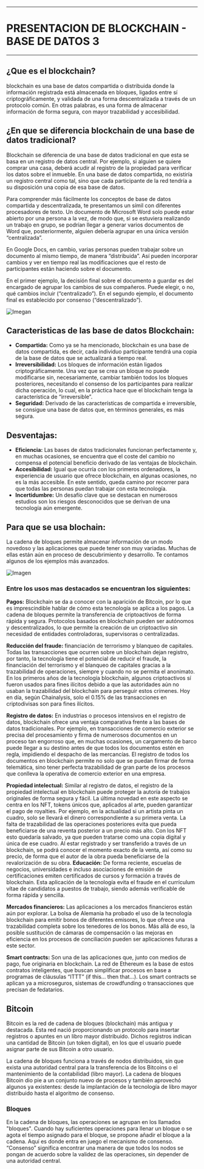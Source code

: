 ---------------------------------------------------------------------------------------------------------------
# PRESENTACION DE BLOCKCHAIN - BASE DE DATOS 3
---------------------------------------------------------------------------------------------------------------
## ¿Que es el blockchain?

blockchain es una base de datos compartida o distribuida donde la información registrada está almacenada en bloques, ligados entre sí criptográficamente, y validada de una forma descentralizada a través de un protocolo común. En otras palabras, es una forma de almacenar información de forma segura, con mayor trazabilidad y accesibilidad.

## ¿En que se diferencia blockchain de una base de datos tradicional?
Blockchain se diferencia de una base de datos tradicional en que esta se basa en un registro de datos central. Por ejemplo, si alguien se quiere comprar una casa, deberá acudir al registro de la propiedad para verificar los datos sobre el inmueble. En una base de datos compartida, no existiría un registro central como tal, sino que cada participante de la red tendría a su disposición una copia de esa base de datos.

Para comprender más fácilmente los conceptos de base de datos compartida y descentralizada, te presentamos un símil con diferentes procesadores de texto. Un documento de Microsoft Word solo puede estar abierto por una persona a la vez, de modo que, si se estuviera realizando un trabajo en grupo, se podrían llegar a generar varios documentos de Word que, posteriormente, alguien debería agrupar en una única versión “centralizada”.

En Google Docs, en cambio, varias personas pueden trabajar sobre un documento al mismo tiempo, de manera “distribuida”. Así pueden incorporar cambios y ver en tiempo real las modificaciones que el resto de participantes están haciendo sobre el documento.

En el primer ejemplo, la decisión final sobre el documento a guardar es del encargado de agrupar los cambios de sus compañeros.  Puede elegir, o no, qué cambios incluir (“centralizado”). En el segundo ejemplo, el documento final es establecido por consenso (“descentralizado”).

![Imegan](https://www.santander.com/content/dam/santander-com/es/stories/contenido-stories/2023/-ciberseguridad/im-storie-blockchain-que-es-info.png.transform/rendition-sm/image.png)

## Caracteristicas de las base de datos Blockchain:

* **Compartida:** Como ya se ha mencionado, blockchain es una base de datos compartida, es decir, cada individuo participante tendrá una copia de la base de datos que se actualizará a tiempo real.
* **Irreversibilidad:** Los bloques de información están ligados criptográficamente. Una vez que se crea un bloque no puede modificarse sin, necesariamente, cambiar también todos los bloques posteriores, necesitando el consenso de los participantes para realizar dicha operación, lo cual, en la práctica hace que el blockchain tenga la característica de “irreversible”.
* **Seguridad:** Derivado de las características de compartida e irreversible, se consigue una base de datos que, en términos generales, es más segura.

## Desventajas:
* **Eficiencia:** Las bases de datos tradicionales funcionan perfectamente y, en muchas ocasiones, se encuentra que el coste del cambio no compensa el potencial beneficio derivado de las ventajas de blockchain.
* **Accesibilidad:** Igual que ocurría con los primeros ordenadores, la experiencia de usuario que ofrece blockchain, en algunas ocasiones, no es la más accesible. En este sentido, queda camino por recorrer para que todas las personas puedan trabajar con esta tecnología.
* **Incertidumbre:** Un desafío clave que se destacan en numerosos estudios son los riesgos desconocidos que se derivan de una tecnología aún emergente.


## Para que se usa blochain:

La cadena de bloques permite almacenar información de un modo novedoso y las aplicaciones que puede tener son muy variadas. Muchas de ellas están aún en proceso de descubrimiento y desarrollo. Te contamos algunos de los ejemplos más avanzados.

![Imagen](https://www.santander.com/content/dam/santander-com/es/stories/contenido-stories/2023/-ciberseguridad/im-storie-blockchain-usos-futuros-interior-es.png.transform/rendition-sm/image.png)

### Entre los usos mas destacados se encuentran los siguientes: 
**Pagos:** Blockchain se da a conocer con la aparición de Bitcoin, por lo que es imprescindible hablar de cómo esta tecnología se aplica a los pagos. La cadena de bloques permite la transferencia de criptoactivos de forma rápida y segura. Protocolos basados en blockchain pueden ser autónomos y descentralizados, lo que permite la creación de un criptoactivo sin necesidad de entidades controladoras, supervisoras o centralizadas.

**Reducción del fraude:** financiación de terrorismo y blanqueo de capitales. Todas las transacciones que ocurren sobre un blockchain dejan registro, por tanto, la tecnología tiene el potencial de reducir el fraude, la financiación del terrorismo y el blanqueo de capitales gracias a la trazabilidad de operaciones, siempre y cuando no se permita el anonimato. En los primeros años de la tecnología blockchain, algunos criptoactivos sí fueron usados para fines ilícitos debido a que las autoridades aún no usaban la trazabilidad del blockchain para perseguir estos crímenes. Hoy en día, según Chainalysis, solo el 0.15% de las transacciones en criptodivisas son para fines ilícitos.

**Registro de datos:** En industrias o procesos intensivos en el registro de datos, blockchain ofrece una ventaja comparativa frente a las bases de datos tradicionales. Por ejemplo, en transacciones de comercio exterior se precisa del procesamiento y firma de numerosos documentos en un proceso tan engorroso que, en muchas ocasiones, un cargamento de barco puede llegar a su destino antes de que todos los documentos estén en regla, impidiendo el despacho de las mercancías. El registro de todos los documentos en blockchain permite no solo que se puedan firmar de forma telemática, sino tener perfecta trazabilidad de gran parte de los procesos que conlleva la operativa de comercio exterior en una empresa.

**Propiedad intelectual:** Similar al registro de datos, el registro de la propiedad intelectual en blockchain puede proteger la autoría de trabajos originales de forma segura y fácil. La última novedad en este aspecto se centra en los NFT, tokens únicos que, aplicados al arte, pueden garantizar el pago de royalties. Por ejemplo, en la actualidad si un artista pinta un cuadro, solo se llevará el dinero correspondiente a su primera venta. La falta de trazabilidad de las operaciones posteriores evita que pueda beneficiarse de una reventa posterior a un precio más alto. Con los NFT esto quedaría salvado, ya que pueden tratarse como una copia digital y única de ese cuadro. Al estar registrado y ser transferido a través de un blockchain, se podrá conocer el momento exacto de la venta, así como su precio, de forma que el autor de la obra pueda beneficiarse de la revalorización de su obra.
**Educación:** De forma reciente, escuelas de negocios, universidades e incluso asociaciones de emisión de certificaciones emiten certificados de cursos y formación a través de blockchain. Esta aplicación de la tecnología evita el fraude en el currículum vítae de candidatos a puestos de trabajo, siendo además verificable de forma rápida y sencilla.

**Mercados financieros:** Las aplicaciones a los mercados financieros están aún por explorar. La bolsa de Alemania ha probado el uso de la tecnología blockchain para emitir bonos de diferentes emisores, lo que ofrece una trazabilidad completa sobre los tenedores de los bonos. Más allá de eso, la posible sustitución de cámaras de compensación o las mejoras en eficiencia en los procesos de conciliación pueden ser aplicaciones futuras a este sector.

**Smart contracts:** Son una de las aplicaciones que, junto con medios de pago, fue originaria en blockchain. La red de Ethereum es la base de estos contratos inteligentes, que buscan simplificar procesos en base a programas de cláusulas “ITTT” (if this… then that…). Los smart contracts se aplican ya a microseguros, sistemas de crowdfunding o transacciones que precisan de fedatarios. 

## **Bitcoin**

Bitcoin es la red de cadena de bloques (blockchain) más antigua y destacada. Esta red nació proporcionando un protocolo para insertar registros o apuntes en un libro mayor distribuido. Dichos registros indican una cantidad de Bitcoin (un token digital), en los que el usuario puede asignar parte de sus Bitcoin a otro usuario.

La cadena de bloques funciona a través de nodos distribuidos, sin que exista una autoridad central para la transferencia de los Bitcoins o el mantenimiento de la contabilidad (libro mayor). La cadena de bloques Bitcoin dio pie a un conjunto nuevo de procesos y también aprovechó algunos ya existentes: desde la implantación de la tecnología de libro mayor distribuido hasta el algoritmo de consenso.

### Bloques

En la cadena de bloques, las operaciones se agrupan en los llamados "bloques". Cuando hay suficientes operaciones para llenar un bloque o se agota el tiempo asignado para el bloque, se propone añadir el bloque a la cadena. Aquí es donde entra en juego el mecanismo de consenso. “Consenso” significa encontrar una manera de que todos los nodos se pongan de acuerdo sobre la validez de las operaciones, sin depender de una autoridad central.
